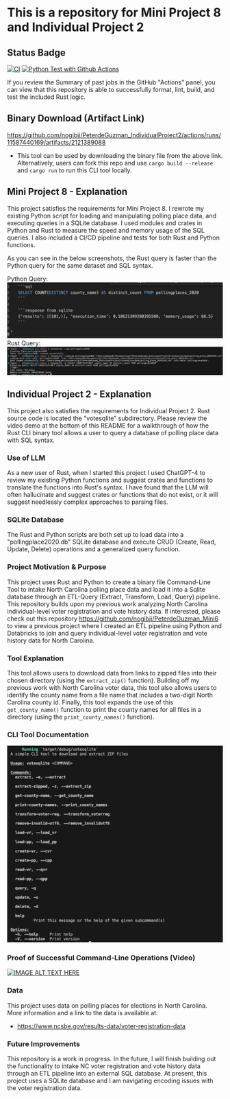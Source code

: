 # This is a repository for Mini Project 8 and Individual Project 2

## Status Badge
[![CI](https://github.com/nogibjj/PeterdeGuzman_IndividualProject2/actions/workflows/CI.yml/badge.svg)](https://github.com/nogibjj/PeterdeGuzman_IndividualProject2/actions/workflows/CI.yml)
[![Python Test with Github Actions](https://github.com/nogibjj/PeterdeGuzman_IndividualProject2/actions/workflows/pythonCI.yml/badge.svg)](https://github.com/nogibjj/PeterdeGuzman_IndividualProject2/actions/workflows/pythonCI.yml)

If you review the Summary of past jobs in the GitHub "Actions" panel, you can view that this repository is able to successfully format, lint, build, and test the included Rust logic. 

## Binary Download (Artifact Link)
https://github.com/nogibjj/PeterdeGuzman_IndividualProject2/actions/runs/11587440169/artifacts/2121389088
-   This tool can be used by downloading the binary file from the above link. Alternatively, users can fork this repo and use `cargo build --release` and `cargo run` to run this CLI tool locally. 

## Mini Project 8 - Explanation
This project satisfies the requirements for Mini Project 8. I rewrote my existing Python script for loading and manipulating polling place data, and executing queries in a SQLite database. I used modules and crates in Python and Rust to measure the speed and memory usage of the SQL queries. I also included a CI/CD pipeline and tests for both Rust and Python functions. 

As you can see in the below screenshots, the Rust query is faster than the Python query for the same dataset and SQL syntax.

Python Query:
![alt text](query_Python.png)
Rust Query:
![alt text](query_Rust.png)


## Individual Project 2 - Explanation
This project also satisfies the requirements for Individual Project 2. Rust source code is located the "votesqlite" subdirectory. Please review the video demo at the bottom of this README for a walkthrough of how the Rust CLI binary tool allows a user to query a database of polling place data with SQL syntax. 

### Use of LLM
As a new user of Rust, when I started this project I used ChatGPT-4 to review my existing Python functions and suggest crates and functions to translate the functions into Rust's syntax. I have found that the LLM will often hallucinate and suggest crates or functions that do not exist, or it will suggest needlessly complex approaches to parsing files. 

### SQLite Database
The Rust and Python scripts are both set up to load data into a "pollingplace2020.db" SQLite database and execute CRUD (Create, Read, Update, Delete) operations and a generalized query function. 

### Project Motivation & Purpose
This project uses Rust and Python to create a binary file Command-Line Tool to intake North Carolina polling place data and load it into a Sqlite database through an ETL-Query (Extract, Transform, Load, Query) pipeline. This repository builds upon my previous work analyzing North Carolina individual-level voter registration and vote history data. If interested, please check out this repository https://github.com/nogibjj/PeterdeGuzman_Mini6 to view a previous project where I created an ETL pipeline using Python and Databricks to join and query individual-level voter registration and vote history data for North Carolina.

### Tool Explanation 
This tool allows users to download data from links to zipped files into their chosen directory (using the `extract_zip()` function). Building off my previous work with North Carolina voter data, this tool also allows users to identify the county name from a file name that includes a two-digit North Carolina county id. Finally, this tool expands the use of this `get_county_name()` function to print the county names for all files in a directory (using the `print_county_names()` function).


### CLI Tool Documentation
![alt text](helpstatement.png)

### Proof of Successful Command-Line Operations (Video)
[![IMAGE ALT TEXT HERE](https://img.youtube.com/vi/w1ZQ8IafFdE/0.jpg)](https://www.youtube.com/watch?v=w1ZQ8IafFdE/)


### Data 
This project uses data on polling places for elections in North Carolina. More information and a link to the data is available at:

-   https://www.ncsbe.gov/results-data/voter-registration-data

### Future Improvements
This repository is a work in progress. In the future, I will finish building out the functionality to intake NC voter registration and vote history data through an ETL pipeline into an external SQL database. At present, this project uses a SQLite database and I am navigating encoding issues with the voter registration data. 
